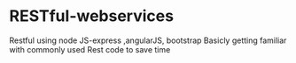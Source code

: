 # RESTful-webservices
Restful using node JS-express ,angularJS, bootstrap
Basicly getting familiar with commonly used Rest code to save time 
